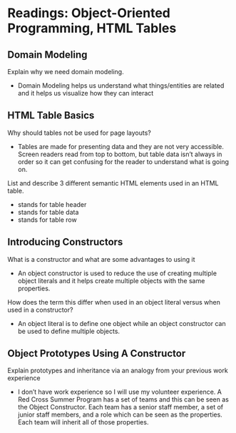 # Readings: Object-Oriented Programming, HTML Tables

## Domain Modeling

Explain why we need domain modeling.

- Domain Modeling helps us understand what things/entities are related and it helps us visualize how they can interact

## HTML Table Basics

Why should tables not be used for page layouts?

- Tables are made for presenting data and they are not very accessible. Screen readers read from top to bottom, but table data isn’t always in order so it can get confusing for the reader to understand what is going on.

List and describe 3 different semantic HTML elements used in an HTML table.

- <th> stands for table header
- <td> stands for table data
- <tr> stands for table row

## Introducing Constructors

What is a constructor and what are some advantages to using it

- An object constructor is used to reduce the use of creating multiple object literals and it helps create multiple objects with the same properties.

How does the term this differ when used  in an object literal versus when used in a constructor?

- An object literal is to define one object while an object constructor can be used to define multiple objects.

## Object Prototypes Using A Constructor

Explain prototypes and inheritance via an analogy from your previous work experience

- I don’t have work experience so I will use my volunteer experience. A Red Cross Summer Program has a set of teams and this can be seen as the Object Constructor. Each team has a senior staff member, a set of junior staff members, and a role which can be seen as the properties. Each team will inherit all of those properties.
